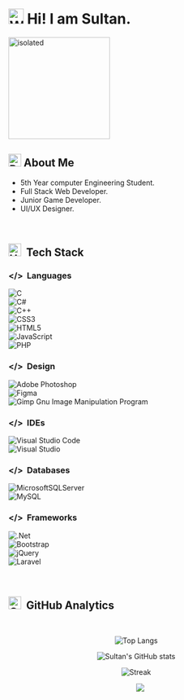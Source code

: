 
# <img src="https://raw.githubusercontent.com/Tarikul-Islam-Anik/Animated-Fluent-Emojis/master/Emojis/Hand%20gestures/Waving%20Hand%20Medium%20Skin%20Tone.png" alt="Waving Hand Medium Skin Tone" width="30" height="30" /> Hi! I am Sultan.


<img src="https://cdn.svgator.com/images/2023/03/animated-geometric-shapes-background.svg" alt="isolated" width="200"/>

## <img src="https://raw.githubusercontent.com/Tarikul-Islam-Anik/Animated-Fluent-Emojis/master/Emojis/Travel%20and%20places/Rocket.png" alt="Rocket" width="25" height="25" /> About Me
- 5th Year computer Engineering Student.
- Full Stack Web Developer.
- Junior Game Developer.
- UI/UX Designer.

&nbsp;

## <img src="https://raw.githubusercontent.com/Tarikul-Islam-Anik/Animated-Fluent-Emojis/master/Emojis/Objects/Hammer%20and%20Wrench.png" alt="Hammer and Wrench" width="25" height="25" /> &nbsp;Tech Stack

### </> &nbsp;Languages
![C](https://img.shields.io/badge/c-%2300599C.svg?style=for-the-badge&logo=c&logoColor=white)\
![C#](https://img.shields.io/badge/c%23-%23239120.svg?style=for-the-badge&logo=csharp&logoColor=white)&nbsp;\
![C++](https://img.shields.io/badge/c++-%2300599C.svg?style=for-the-badge&logo=c%2B%2B&logoColor=white)&nbsp;\
![CSS3](https://img.shields.io/badge/css3-%231572B6.svg?style=for-the-badge&logo=css3&logoColor=white)&nbsp;\
![HTML5](https://img.shields.io/badge/html5-%23E34F26.svg?style=for-the-badge&logo=html5&logoColor=white)&nbsp;\
![JavaScript](https://img.shields.io/badge/javascript-%23323330.svg?style=for-the-badge&logo=javascript&logoColor=%23F7DF1E)&nbsp;\
![PHP](https://img.shields.io/badge/php-%23777BB4.svg?style=for-the-badge&logo=php&logoColor=white)&nbsp;

### </> &nbsp;Design
![Adobe Photoshop](https://img.shields.io/badge/adobe%20photoshop-%2331A8FF.svg?style=for-the-badge&logo=adobe%20photoshop&logoColor=white)&nbsp;\
![Figma](https://img.shields.io/badge/figma-%23F24E1E.svg?style=for-the-badge&logo=figma&logoColor=white)&nbsp;\
![Gimp Gnu Image Manipulation Program](https://img.shields.io/badge/Gimp-657D8B?style=for-the-badge&logo=gimp&logoColor=FFFFFF)&nbsp;

### </> &nbsp;IDEs
![Visual Studio Code](https://img.shields.io/badge/Visual%20Studio%20Code-0078d7.svg?style=for-the-badge&logo=visual-studio-code&logoColor=white)&nbsp;\
![Visual Studio](https://img.shields.io/badge/Visual%20Studio-5C2D91.svg?style=for-the-badge&logo=visual-studio&logoColor=white)&nbsp;

### </> &nbsp;Databases
![MicrosoftSQLServer](https://img.shields.io/badge/Microsoft%20SQL%20Server-CC2927?style=for-the-badge&logo=microsoft%20sql%20server&logoColor=white)&nbsp;\
![MySQL](https://img.shields.io/badge/mysql-4479A1.svg?style=for-the-badge&logo=mysql&logoColor=white)&nbsp;

### </> &nbsp;Frameworks
![.Net](https://img.shields.io/badge/.NET-5C2D91?style=for-the-badge&logo=.net&logoColor=white)&nbsp;\
![Bootstrap](https://img.shields.io/badge/bootstrap-%238511FA.svg?style=for-the-badge&logo=bootstrap&logoColor=white)&nbsp;\
![jQuery](https://img.shields.io/badge/jquery-%230769AD.svg?style=for-the-badge&logo=jquery&logoColor=white)&nbsp;\
![Laravel](https://img.shields.io/badge/laravel-%23FF2D20.svg?style=for-the-badge&logo=laravel&logoColor=white)&nbsp;

&nbsp;
## <img src="https://raw.githubusercontent.com/Tarikul-Islam-Anik/Animated-Fluent-Emojis/master/Emojis/Objects/Gear.png" alt="Gear" width="25" height="25" /> &nbsp;GitHub Analytics
&nbsp;
<div align="center" width="300px">
  
![Top Langs](https://github-readme-stats.vercel.app/api/top-langs/?username=sulvrix17&langs_count=5&theme=tokyonight&border_radius=12&custom_title=Most+Used+Languages:)

![Sultan's GitHub stats](https://github-readme-stats.vercel.app/api?username=sulvrix17&show_icons=true&theme=tokyonight&rank_icon=percentile&border_radius=12&custom_title=Stats:)

![Streak](https://github-readme-streak-stats.herokuapp.com/?user=sulvrix17&theme=tokyonight&border_radius=12)

&nbsp;
&nbsp;
![](https://komarev.com/ghpvc/?username=Sulvrix17&style=for-the-badge&color=4a0f0f)
</div>

